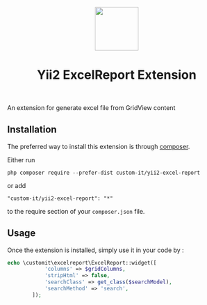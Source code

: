 <p align="center">
    <a href="https://github.com/yiisoft" target="_blank">
        <img src="https://avatars1.githubusercontent.com/u/31646762?s=200&v=4" height="100px">
    </a>
    <h1 align="center">Yii2 ExcelReport Extension</h1>
    <br>
</p>


An extension for generate excel file from GridView content

Installation
------------

The preferred way to install this extension is through [composer](http://getcomposer.org/download/).

Either run

```
php composer require --prefer-dist custom-it/yii2-excel-report
```

or add

```
"custom-it/yii2-excel-report": "*"
```

to the require section of your `composer.json` file.


Usage
-----

Once the extension is installed, simply use it in your code by  :

```php
echo \customit\excelreport\ExcelReport::widget([
            'columns' => $gridColumns,
            'stripHtml' => false,
            'searchClass' => get_class($searchModel),
            'searchMethod' => 'search',
        ]);
```
